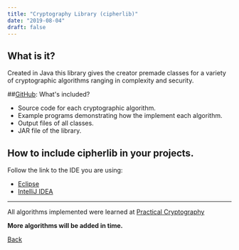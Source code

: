```yaml
---
title: "Cryptography Library (cipherlib)"
date: "2019-08-04"
draft: false
---
```


## What is it?
Created in Java this library gives the creator premade classes for a variety of cryptographic algorithms ranging in complexity and security.

##[GitHub](https://github.com/habraham2023/cipherlib): What's included?
* Source code for each cryptographic algorithm.
* Example programs demonstrating how the implement each algorithm.
* Output files of all classes.
* JAR file of the library.

## How to include cipherlib in your projects.
Follow the link to the IDE you are using:
* [Eclipse](http://www.oxfordmathcenter.com/drupal7/node/44)
* [IntelliJ IDEA](https://www.jetbrains.com/help/idea/library.html)

---

All algorithms implemented were learned at [Practical Cryptography](http://practicalcryptography.com/)

**More algorithms will be added in time.**

[Back](/projects)

